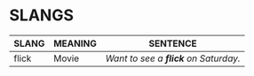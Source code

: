 # SLANGS

| **SLANG** | **MEANING** | **SENTENCE** |
|-------|---------|----------|
| flick | Movie | *Want to see a **flick** on Saturday.* |
